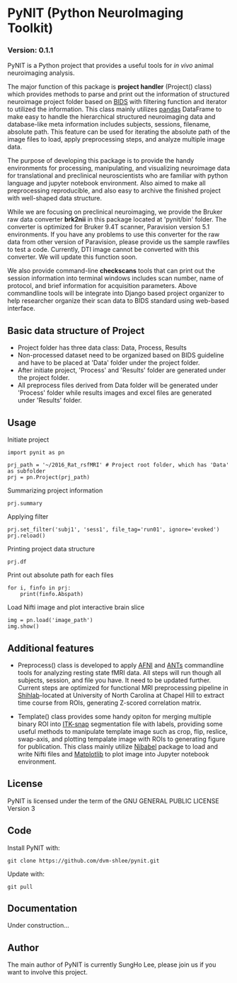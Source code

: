 # PyNIT (Python NeuroImaging Toolkit)
### Version: 0.1.1

PyNIT is a Python project that provides a useful tools for *in vivo*  animal neuroimaging analysis.

The major function of this package is **project handler** (Project() class) which provides methods to parse and print out the information of structured neuroimage project folder based on [BIDS](http://bids.neuroimaging.io) with filtering function and iterator to utilized the information. This class mainly utilizes [pandas](http://pandas.pydata.org) DataFrame to make easy to handle the hierarchical structured neuroimaging data and database-like meta information includes subjects, sessions, filename, absolute path. This feature can be used for iterating the absolute path of the image files to load, apply preprocessing steps, and analyze multiple image data. 

The purpose of developing this package is to provide the handy environments for processing, manipulating, and visualizing neuroimage data for translational and preclinical neuroscientists who are familiar with python language and jupyter notebook environment. Also aimed to make all preprocessing reproducible, and also easy to archive the finished project with well-shaped data structure.

While we are focusing on preclinical neuroimaging, we provide the Bruker raw data converter **brk2nii** in this package located at 'pynit/bin' folder. The converter is optimized for Bruker 9.4T scanner, Paravision version 5.1 environments. If you have any problems to use this converter for the raw data from other version of Paravision, please provide us the sample rawfiles to test a code. Currently, DTI image cannot be converted with this converter. We will update this function soon.

We also provide command-line **checkscans** tools that can print out the session information into terminal windows includes scan number, name of protocol, and brief information for acquisition parameters. Above commandline tools will be integrate into Django based project organizer to help researcher organize their scan data to BIDS standard using web-based interface.

## Basic data structure of Project

- Project folder has three data class: Data, Process, Results
- Non-processed dataset need to be organized based on BIDS guideline and have to be placed at 'Data' folder under the project folder.
- After initiate project, 'Process' and 'Results' folder are generated under the project folder.
- All preprocess files derived from Data folder will be generated under 'Process' folder while results images and excel files are generated under 'Results' folder.

## Usage
Initiate project
```
import pynit as pn

prj_path = '~/2016_Rat_rsfMRI' # Project root folder, which has 'Data' as subfolder
prj = pn.Project(prj_path)
```

Summarizing project information
```
prj.summary
```

Applying filter
```
prj.set_filter('subj1', 'sess1', file_tag='run01', ignore='evoked')
prj.reload()
```

Printing project data structure
```
prj.df
```

Print out absolute path for each files
```
for i, finfo in prj:
    print(finfo.Abspath)
```

Load Nifti image and plot interactive brain slice
```
img = pn.load('image_path')
img.show()
```

## Additional features

- Preprocess() class is developed to apply [AFNI](https://afni.nimh.nih.gov) and [ANTs](http://stnava.github.io/ANTs/) commandline tools for analyzing resting state fMRI data. All steps will run though all subjects, session, and file you have. It need to be updated further. Current steps are optimized for functional MRI preprocessing pipeline in [Shihlab](http://shihlab.org)-located at University of North Carolina at Chapel Hill to extract time course from ROIs, generating Z-scored correlation matrix.

- Template() class provides some handy opiton for merging multiple binary ROI into [ITK-snap](http://www.itksnap.org/pmwiki/pmwiki.php) segmentation file with labels, providing some useful methods to manipulate template image such as crop, flip, reslice, swap-axis, and plotting tempalate image with ROIs to generating figure for publication. This class mainly utilize [Nibabel](http://nipy.org/nibabel/) package to load and write Nifti files and [Matplotlib](http://matplotlib.org) to plot image into Jupyter notebook environment.

## License
PyNIT is licensed under the term of the GNU GENERAL PUBLIC LICENSE Version 3

## Code
Install PyNIT with:
```
git clone https://github.com/dvm-shlee/pynit.git
```

Update with:
```
git pull
```

## Documentation
Under construction...

## Author
The main author of PyNIT is currently SungHo Lee, please join us if you want to involve this project.
